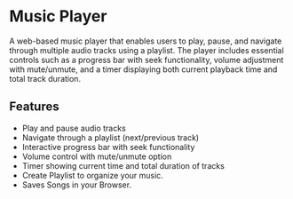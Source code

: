 # Music Player

A web-based music player that enables users to play, pause, and navigate through multiple audio tracks using a playlist. The player includes essential controls such as a progress bar with seek functionality, volume adjustment with mute/unmute, and a timer displaying both current playback time and total track duration.

## Features
- Play and pause audio tracks
- Navigate through a playlist (next/previous track)
- Interactive progress bar with seek functionality
- Volume control with mute/unmute option
- Timer showing current time and total duration of tracks
- Create Playlist to organize your music.
- Saves Songs in your Browser.
